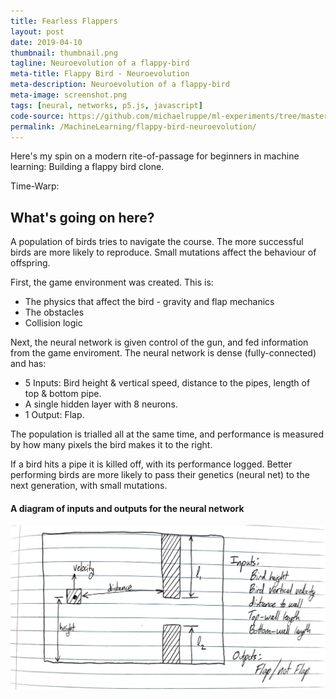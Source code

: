 ```yaml
---
title: Fearless Flappers
layout: post
date: 2019-04-10
thumbnail: thumbnail.png
tagline: Neuroevolution of a flappy-bird
meta-title: Flappy Bird - Neuroevolution
meta-description: Neuroevolution of a flappy-bird
meta-image: screenshot.png
tags: [neural, networks, p5.js, javascript]
code-source: https://github.com/michaelruppe/ml-experiments/tree/master/flappy-bird-neuroevolution/toy
permalink: /MachineLearning/flappy-bird-neuroevolution/
---
```


Here's my spin on a modern rite-of-passage for beginners in machine learning: Building a flappy bird clone.

<div id="sketch-holder"></div>
<p>Time-Warp: <div id="slider-holder"></div></p>
<div id="gen-holder"></div>
<div id="score-holder"></div>


## What's going on here?

A population of birds tries to navigate the course. The more successful birds
are more likely to reproduce. Small mutations affect the behaviour of offspring.

First, the game environment was created. This is:

 - The physics that affect the bird - gravity and flap mechanics
 - The obstacles
 - Collision logic

Next, the neural network is given control of the gun, and fed information from the game enviroment.
The neural network is dense (fully-connected) and has:
 - 5 Inputs: Bird height & vertical speed, distance to the pipes, length of top & bottom pipe.
 - A single hidden layer with 8 neurons.
 - 1 Output: Flap.

The population is trialled all at the same time, and performance is measured by how many pixels the bird makes it to the right.

If a bird hits a pipe it is killed off, with its performance logged.
Better performing birds are more likely to pass their genetics (neural net) to the next generation, with small mutations.

#### A diagram of inputs and outputs for the neural network

![Schematic of inputs to the neural network](art/flappy-diagram.jpg)


<script src="https://cdnjs.cloudflare.com/ajax/libs/p5.js/0.7.3/p5.js"></script>
<script src="https://cdnjs.cloudflare.com/ajax/libs/p5.js/0.7.3/addons/p5.dom.min.js"></script>
<script src="sketch.js"></script>
<script src="bird.js"></script>
<script src="pipe.js"></script>
<script src="ga.js"></script>
<script src="libraries/nn.js"></script>
<script src="libraries/matrix.js"></script>

